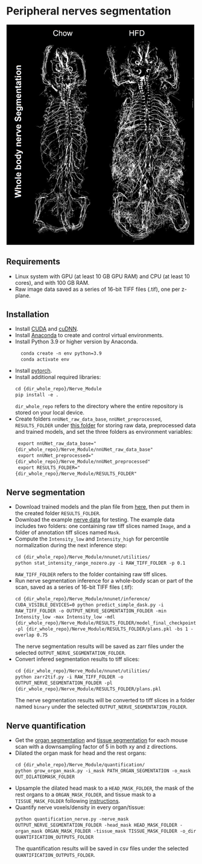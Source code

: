 # Peripheral nerves segmentation
<img src="nerve_seg_example.png" width="500">

## Requirements
* Linux system with GPU (at least 10 GB GPU RAM) and CPU (at least 10 cores), and with 100 GB RAM.  
* Raw image data saved as a series of 16-bit TIFF files (.tif), one per z-plane. 
  
## Installation
* Install [CUDA](https://developer.nvidia.com/cuda-toolkit) and [cuDNN](https://developer.nvidia.com/cudnn).
* Install [Anaconda](https://www.anaconda.com/download#downloads) to create and control virtual environments.
* Install Python 3.9 or higher version by Anaconda.
  ```
    conda create -n env python=3.9
	conda activate env
	```
* Install [pytorch](https://pytorch.org/get-started/locally/).
* Install additional required libraries:
     ```
     cd {dir_whole_repo}/Nerve_Module
     pip install -e .
	```
  `dir_whole_repo` refers to the directory where the entire repository is stored on your local device.
* Create folders `nnUNet_raw_data_base`, `nnUNet_preprocessed`, `RESULTS_FOLDER` under [this folder](../Nerve_Module/) for storing raw data, preprocessed data and trained models, and set the three folders as environment variables:
  ```
   export nnUNet_raw_data_base="{dir_whole_repo}/Nerve_Module/nnUNet_raw_data_base"
   export nnUNet_preprocessed="{dir_whole_repo}/Nerve_Module/nnUNet_preprocessed"
   export RESULTS_FOLDER="{dir_whole_repo}/Nerve_Module/RESULTS_FOLDER"
	```  
  
## Nerve segmentation
* Download trained models and the plan file from [here](../models/nerve_segmentation), then put them in the created folder `RESULTS_FOLDER`.
* Download the example [nerve data](../Nerve_Module/example_data) for testing. The example data includes two folders: one containing raw tiff slices named `Image`, and a folder of annotation tiff slices named `Mask`.
* Compute the `Intensity_low` and `Intensity_high` for percentile normalization during the next inference step:
  ```
  cd {dir_whole_repo}/Nerve_Module/nnunet/utilities/
  python stat_intensity_range_nozero.py -i RAW_TIFF_FOLDER -p 0.1
	``` 
  `RAW_TIFF_FOLDER` refers to the folder containing raw tiff slices.
* Run nerve segmentation inference for a whole-body scan or part of the scan, saved as a series of 16-bit TIFF files (.tif):
  ```
  cd {dir_whole_repo}/Nerve_Module/nnunet/inference/
  CUDA_VISIBLE_DEVICES=0 python predict_simple_dask.py -i RAW_TIFF_FOLDER -o OUTPUT_NERVE_SEGMENTATION_FOLDER -min Intensity_low -max Intensity_low -mdl {dir_whole_repo}/Nerve_Module/RESULTS_FOLDER/model_final_checkpoint.model -pl {dir_whole_repo}/Nerve_Module/RESULTS_FOLDER/plans.pkl -bs 1 -overlap 0.75
	```  
  The nerve segmentation results will be saved as zarr files under the selected `OUTPUT_NERVE_SEGMENTATION_FOLDER`.
* Convert infered segmentation results to tiff slices:
  ```
  cd {dir_whole_repo}/Nerve_Module/nnunet/utilities/
  python zarr2tif.py -i RAW_TIFF_FOLDER -o OUTPUT_NERVE_SEGMENTATION_FOLDER -pl {dir_whole_repo}/Nerve_Module/RESULTS_FOLDER/plans.pkl
	```  
  The nerve segmentation results will be converted to tiff slices in a folder named `binary` under the selected `OUTPUT_NERVE_SEGMENTATION_FOLDER`.
## Nerve quantification
* Get the [organ segmentation](../Tissue_Module/Organ_Segmentation.ipynb) and [tissue segmentation](../Tissue_Module/Tissue_segmentation.ipynb) for each mouse scan with a downsampling factor of 5 in both xy and z directions.
* Dilated the organ mask for head and the rest organs:
  ```
  cd {dir_whole_repo}/Nerve_Module/quantification/
  python grow_organ_mask.py -i_mask PATH_ORGAN_SEGMENTATION -o_mask OUT_DILATEDMASK_FOLDER
	``` 
* Upsample the dilated head mask to a `HEAD_MASK_FOLDER`, the mask of the rest organs to a `ORGAN_MASK_FOLDER`, and tissue mask to a `TISSUE_MASK_FOLDER` following [instructions](../Tissue_Module/Organ_Segmentation.ipynb).
* Quantify nerve voxels/density in every organ/tissue:
  ```
  python quantification_nerve.py -nerve_mask OUTPUT_NERVE_SEGMENTATION_FOLDER -head_mask HEAD_MASK_FOLDER -organ_mask ORGAN_MASK_FOLDER -tissue_mask TISSUE_MASK_FOLDER -o_dir QUANTIFICATION_OUTPUTS_FOLDER
	```  
  The quantification results will be saved in csv files under the selected `QUANTIFICATION_OUTPUTS_FOLDER`.
